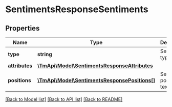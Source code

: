 # SentimentsResponseSentiments

## Properties
Name | Type | Description | Notes
------------ | ------------- | ------------- | -------------
**type** | **string** | Sentiment type | [optional] 
**attributes** | [**\TmApi\Model\SentimentsResponseAttributes**](SentimentsResponseAttributes.md) |  | [optional] 
**positions** | [**\TmApi\Model\SentimentsResponsePositions[]**](SentimentsResponsePositions.md) | Sentiment positions in text | [optional] 

[[Back to Model list]](../README.md#documentation-for-models) [[Back to API list]](../README.md#documentation-for-api-endpoints) [[Back to README]](../README.md)


